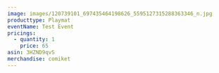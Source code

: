 ```yaml
---
image: images/120739101_697435464198626_5595127315288363346_n.jpg
producttype: Playmat
eventName: Test Event
pricings:
  - quantity: 1
    price: 65
asin: 3HZND9qvS
merchandise: comiket
---
```

